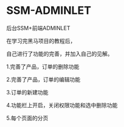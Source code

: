 # SSM-ADMINLET
<p> 后台SSM+前端ADMINLET
<p> 在学习完黑马项目的教程后，
<p> 自己进行了功能的完善，并加入自己的见解。
 <p>  1.完善了产品，订单的删除功能
 <p>  2.完善了产品，订单的编辑功能
 <p>  3.订单的新建功能
 <p>  4.功能栏上开启，关闭权限功能和选中删除功能
 <p>  5.每个页面的分页

